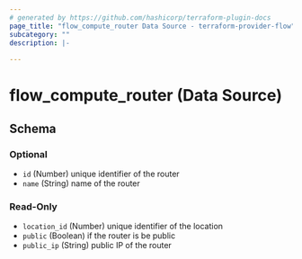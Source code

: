 ```yaml
---
# generated by https://github.com/hashicorp/terraform-plugin-docs
page_title: "flow_compute_router Data Source - terraform-provider-flow"
subcategory: ""
description: |-
  
---
```


# flow_compute_router (Data Source)





<!-- schema generated by tfplugindocs -->
## Schema

### Optional

- `id` (Number) unique identifier of the router
- `name` (String) name of the router

### Read-Only

- `location_id` (Number) unique identifier of the location
- `public` (Boolean) if the router is be public
- `public_ip` (String) public IP of the router


